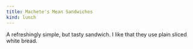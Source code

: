 ```yaml
---
title: Machete's Mean Sandwiches
kind: lunch
---
```

A refreshingly simple, but tasty sandwich. I like that they use plain sliced white bread.
